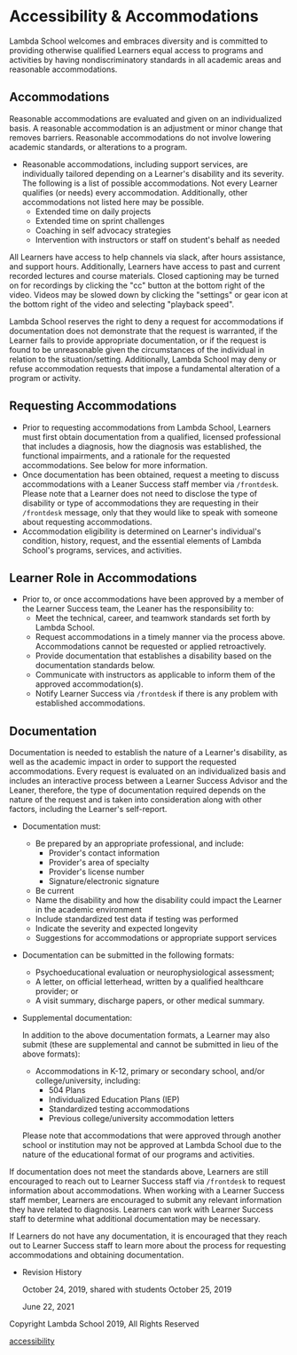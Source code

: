 # Accessibility & Accommodations

Lambda School welcomes and embraces diversity and is committed to providing otherwise qualified Learners equal access to programs and activities by having nondiscriminatory standards in all academic areas and reasonable accommodations.

## Accommodations

Reasonable accommodations are evaluated and given on an individualized basis. A reasonable accommodation is an adjustment or minor change that removes barriers. Reasonable accommodations do not involve lowering academic standards, or alterations to a program. 

- Reasonable accommodations, including support services, are individually tailored depending on a Learner's disability and its severity. The following is a list of possible accommodations. Not every Learner qualifies (or needs) every accommodation. Additionally, other accommodations not listed here may be possible.
    - Extended time on daily projects
    - Extended time on sprint challenges
    - Coaching in self advocacy strategies
    - Intervention with instructors or staff on student's behalf as needed

All Learners have access to help channels via slack, after hours assistance, and support hours. Additionally, Learners have access to past and current recorded lectures and course materials. Closed captioning may be turned on for recordings by clicking the "cc" button at the bottom right of the video. Videos may be slowed down by clicking the "settings" or gear icon at the bottom right of the video and selecting "playback speed". 

Lambda School reserves the right to deny a request for accommodations if documentation does not demonstrate that the request is warranted, if the Learner fails to provide appropriate documentation, or if the request is found to be unreasonable given the circumstances of the individual in relation to the situation/setting. Additionally, Lambda School may deny or refuse accommodation requests that impose a fundamental alteration of a program or activity.

## Requesting Accommodations

- Prior to requesting accommodations from Lambda School, Learners must first obtain documentation from a qualified, licensed professional that includes a diagnosis, how the diagnosis was established, the functional impairments, and a rationale for the requested accommodations. See below for more information.
- Once documentation has been obtained, request a meeting to discuss accommodations with a Leaner Success staff member via `/frontdesk`. Please note that a Learner does not need to disclose the type of disability or  type of accommodations they are requesting in their `/frontdesk` message, only that they would like to speak with someone about requesting accommodations.
- Accommodation eligibility is determined on Learner's individual's condition, history, request, and the essential elements of Lambda School's programs, services, and activities.

## Learner Role in Accommodations

- Prior to, or once accommodations have been approved by a member of the Learner Success team, the Leaner has the responsibility to:
    - Meet the technical, career, and teamwork standards set forth by Lambda School.
    - Request accommodations in a timely manner via the process above. Accommodations cannot be requested or applied retroactively.
    - Provide documentation that establishes a disability based on the documentation standards below.
    - Communicate with instructors as applicable to inform them of the approved accommodation(s).
    - Notify Learner Success via `/frontdesk` if there is any problem with established accommodations.

## Documentation

Documentation is needed to establish the nature of a Learner's disability, as well as the academic impact in order to support the requested accommodations. Every request is evaluated on an individualized basis and includes an interactive process between a Learner Success Advisor and the Leaner, therefore, the type of documentation required depends on the nature of the request and is taken into consideration along with other factors, including the Learner's self-report.

- Documentation must:
    - Be prepared by an appropriate professional, and include:
        - Provider's contact information
        - Provider's area of specialty
        - Provider's license number
        - Signature/electronic signature
    - Be current
    - Name the disability and how the disability could impact the Learner in the academic environment
    - Include standardized test data if testing was performed
    - Indicate the severity and expected longevity
    - Suggestions for accommodations or appropriate support services
- Documentation can be submitted in the following formats:
    - Psychoeducational evaluation or neurophysiological assessment;
    - A letter, on official letterhead, written by a qualified healthcare provider; or
    - A visit summary, discharge papers, or other medical summary.
- Supplemental documentation:
    
    In addition to the above documentation formats, a Learner may also submit (these are supplemental and cannot be submitted in lieu of the above formats):
    
    - Accommodations in K-12, primary or secondary school, and/or college/university, including:
        - 504 Plans
        - Individualized Education Plans (IEP)
        - Standardized testing accommodations
        - Previous college/university accommodation letters
    
    Please note that accommodations that were approved through another school or institution may not be approved at Lambda School due to the nature of the educational format of our programs and activities.
    

If documentation does not meet the standards above, Learners are still encouraged to reach out to Learner Success staff via `/frontdesk` to request information about accommodations. When working with a Learner Success staff member, Learners are encouraged to submit any relevant information they have related to diagnosis. Learners can work with Learner Success staff to determine what additional documentation may be necessary. 

If Learners do not have any documentation, it is encouraged that they reach out to Learner Success staff to learn more about the process for requesting accommodations and obtaining documentation.

- Revision History
    
    October 24, 2019, shared with students October 25, 2019
    
    June 22, 2021
    

Copyright Lambda School 2019, All Rights Reserved

[accessibility](Accessibility%20&%20Accommodations%20437154799bfe4b0f8e351b8829e23d05/accessibility%20c7a210fa55154225bb25cd51290041cb.md)